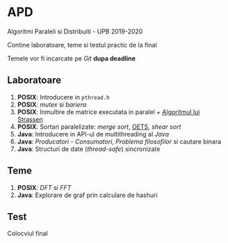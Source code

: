 # APD
Algoritmi Paraleli si Distribuiti - UPB 2019-2020

Contine laboratoare, teme si testul practic de la final

Temele vor fi incarcate pe *Git* **dupa deadline**

## Laboratoare
1. **POSIX**: Introducere in `pthread.h`
2. **POSIX**: *mutex* si *bariera*
3. **POSIX**: Inmultire de matrice executata in paralel + [Algoritmul lui Strassen](https://en.wikipedia.org/wiki/Strassen_algorithm)
4. **POSIX**: Sortari paralelizate: *merge sort*, [OETS](https://en.wikipedia.org/wiki/Odd%E2%80%93even_sort), *shear sort*
5. **Java**: Introducere in API-ul de multithreading al *Java*
6. **Java**: *Producatori - Consumatori*, *Problema filosofilor* si cautare binara
7. **Java**: Structuri de date (*thread-safe*) sincronizate

## Teme
1. **POSIX**: *DFT* si *FFT*
2. **Java**: Explorare de graf prin calculare de hashuri

## Test
Colocviul final
